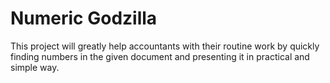 # Numeric Godzilla
This project will greatly help accountants with their routine work by quickly finding numbers in the given document and presenting it in practical and simple way.
